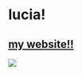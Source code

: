 # lucia!

[my website!!](https://saturnaliam.github.io/nalia)
---
[![](https://github-readme-stats.vercel.app/api/top-langs/?username=saturnaliam&layout=donut-vertical&langs_count=5&hide=CMake)](https://github.com/anuraghazra/github-readme-stats)
